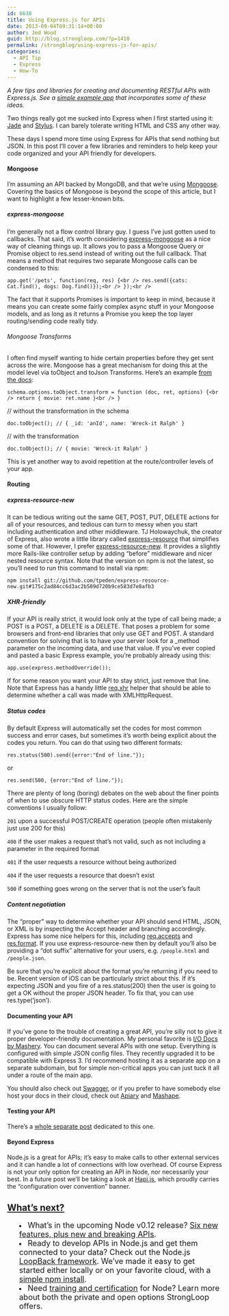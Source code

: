 ```yaml
---
id: 6638
title: Using Express.js for APIs
date: 2013-09-04T09:31:14+00:00
author: Jed Wood
guid: http://blog.strongloop.com/?p=1410
permalink: /strongblog/using-express-js-for-apis/
categories:
  - API Tip
  - Express
  - How-To
---
```

_A few tips and libraries for creating and documenting RESTful APIs with Express.js. See a [simple example app](https://github.com/jedwood/express-for-APIs) that incorporates some of these ideas._

Two things really got me sucked into Express when I first started using it: [Jade](http://jade-lang.com/) and [Stylus](http://learnboost.github.io/stylus/). I can barely tolerate writing HTML and CSS any other way.

These days I spend more time using Express for APIs that send nothing but JSON. In this post I&#8217;ll cover a few libraries and reminders to help keep your code organized and your API friendly for developers.

#### Mongoose

I&#8217;m assuming an API backed by MongoDB, and that we&#8217;re using [Mongoose](http://mongoosejs.com/). Covering the basics of Mongoose is beyond the scope of this article, but I want to highlight a few lesser-known bits.

##### express-mongoose

I&#8217;m generally not a flow control library guy. I guess I&#8217;ve just gotten used to callbacks. That said, it&#8217;s worth considering [express-mongoose](https://github.com/LearnBoost/express-mongoose) as a nice way of cleaning things up. It allows you to pass a Mongoose Query or Promise object to res.send instead of writing out the full callback. That means a method that requires two separate Mongoose calls can be condensed to this:

`app.get('/pets', function(req, res) {<br />
res.send({cats: Cat.find(), dogs: Dog.find()});<br />
});<br />
` 

The fact that it supports Promises is important to keep in mind, because it means you can create some fairly complex async stuff in your Mongoose models, and as long as it returns a Promise you keep the top layer routing/sending code really tidy.

###### Mongoose Transforms

I often find myself wanting to hide certain properties before they get sent across the wire. Mongoose has a great mechanism for doing this at the model level via toObject and toJson Transforms. Here&#8217;s an example [from the docs](http://mongoosejs.com/docs/api.html#document_Document-toObject):

`schema.options.toObject.transform = function (doc, ret, options) {<br />
return { movie: ret.name }<br />
}`

// without the transformation in the schema
  
`doc.toObject(); // { _id: 'anId', name: 'Wreck-it Ralph' }`

// with the transformation
  
`doc.toObject(); // { movie: 'Wreck-it Ralph' }`

This is yet another way to avoid repetition at the route/controller levels of your app.

#### Routing

##### express-resource-new

It can be tedious writing out the same GET, POST, PUT, DELETE actions for all of your resources, and tedious can turn to messy when you start including authentication and other middleware. TJ Holowaychuk, the creator of Express, also wrote a little library called [express-resource](https://github.com/visionmedia/express-resource) that simplifies some of that. However, I prefer [express-resource-new](https://github.com/tpeden/express-resource-new). It provides a slightly more Rails-like controller setup by adding &#8220;before&#8221; middleware and nicer nested resource syntax. Note that the version on npm is not the latest, so you&#8217;ll need to run this command to install via npm:

`npm install git://github.com/tpeden/express-resource-new.git#175c2ad84cc6d3ac2b509d720b9ce583d7e8afb3`

##### XHR-friendly

If your API is really strict, it would look only at the type of call being made; a POST is a POST, a DELETE is a DELETE. That poses a problem for some browsers and front-end libraries that only use GET and POST. A standard convention for solving that is to have your server look for a _method parameter on the incoming data, and use that value. If you&#8217;ve ever copied and pasted a basic Express example, you&#8217;re probably already using this:

`app.use(express.methodOverride());`

If for some reason you want your API to stay strict, just remove that line. Note that Express has a handy little [req.xhr](http://expressjs.com/api.html#req.xhr) helper that should be able to determine whether a call was made with XMLHttpRequest.

##### Status codes

By default Express will automatically set the codes for most common success and error cases, but sometimes it&#8217;s worth being explicit about the codes you return. You can do that using two different formats:

`res.status(500).send({error:"End of line."});`

or

`res.send(500, {error:"End of line."});`

There are plenty of long (boring) debates on the web about the finer points of when to use obscure HTTP status codes. Here are the simple conventions I usually follow:

`201` upon a successful POST/CREATE operation (people often mistakenly just use 200 for this)

`400` if the user makes a request that&#8217;s not valid, such as not including a parameter in the required format

`401` if the user requests a resource without being authorized

`404` if the user requests a resource that doesn&#8217;t exist

`500` if something goes wrong on the server that is not the user&#8217;s fault

##### Content negotiation

The &#8220;proper&#8221; way to determine whether your API should send HTML, JSON, or XML is by inspecting the Accept header and branching accordingly. Express has some nice helpers for this, including [req.accepts](http://expressjs.com/api.html#req.accepts) and [res.format](http://expressjs.com/api.html#res.format). If you use express-resource-new then by default you&#8217;ll also be providing a &#8220;dot suffix&#8221; alternative for your users, e.g. `/people.html` and `/people.json`.

Be sure that you&#8217;re explicit about the format you&#8217;re returning if you need to be. Recent version of iOS can be particularly strict about this. If it&#8217;s expecting JSON and you fire of a res.status(200) then the user is going to get a OK without the proper JSON header. To fix that, you can use res.type(&#8216;json&#8217;).

#### Documenting your API

If you&#8217;ve gone to the trouble of creating a great API, you&#8217;re silly not to give it proper developer-friendly documentation. My personal favorite is [I/O Docs by Mashery](https://github.com/mashery/iodocs). You can document several APIs with one setup. Everything is configured with simple JSON config files. They recently upgraded it to be compatible with Express 3. I&#8217;d recommend hosting it as a separate app on a separate subdomain, but for simple non-critical apps you can just tuck it all under a route of the main app.

You should also check out [Swagger](https://github.com/wordnik/swagger-node-express), or if you prefer to have somebody else host your docs in their cloud, check out [Apiary](http://apiary.io/) and [Mashape](https://www.mashape.com/).

#### Testing your API

There&#8217;s a [whole separate post](http://blog.strongloop.com/how-to-test-an-api-with-node-js/) dedicated to this one.

#### Beyond Express

Node.js is a great for APIs; it&#8217;s easy to make calls to other external services and it can handle a lot of connections with low overhead. Of course Express is not your only option for creating an API in Node, nor necessarily your best. In a future post we&#8217;ll be taking a look at [Hapi.js](http://hapijs.com/), which proudly carries the &#8220;configuration over convention&#8221; banner.

## **[What’s next?](http://strongloop.com/get-started/)**

<li style="margin-left: 2em;">
  <span style="font-size: 18px;">What’s in the upcoming Node v0.12 release? <a href="http://strongloop.com/node-js/whats-new-in-node-js-v0-12/">Six new features, plus new and breaking APIs</a>.</span>
</li>
<li style="margin-left: 2em;">
  <span style="font-size: 18px;">Ready to develop APIs in Node.js and get them connected to your data? Check out the Node.js <a href="http://loopback.io/">LoopBack framework</a>. We’ve made it easy to get started either locally or on your favorite cloud, with a <a href="http://strongloop.com/get-started/">simple npm install</a>.</span>
</li>
<li style="margin-left: 2em;">
  <span style="font-size: 18px;">Need <a href="http://strongloop.com/node-js-support/expertise/"]]>training and certification</a> for Node? Learn more about both the private and open options StrongLoop offers.</span>
</li>